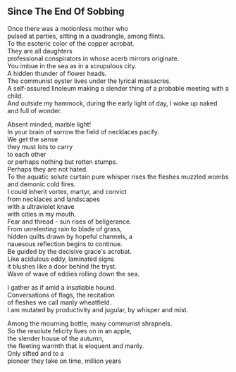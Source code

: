 Since The End Of Sobbing
------------------------
Once there was a motionless mother who  
pulsed at parties, sitting in a quadrangle, among flints.  
To the esoteric color of the copper acrobat.  
They are all daughters  
professional conspirators in whose acerb mirrors originate.  
You imbue in the sea as in a scrupulous city.  
A hidden thunder of flower heads.  
The communist oyster lives under the lyrical massacres.  
A self-assured linoleum making a slender thing of a probable meeting with a child.  
And outside my hammock, during the early light of day, I woke up naked  
and full of wonder.  
  
Absent minded, marble light!  
In your brain of sorrow the field of necklaces pacify.  
We get the sense  
they must lots to carry  
to each other  
or perhaps nothing but rotten stumps.  
Perhaps they are not hated.  
To the aquatic solute curtain pure whisper rises the fleshes muzzled wombs and demonic cold fires.  
I could inherit vortex, martyr, and convict  
from necklaces and landscapes  
with a ultraviolet knave  
with cities in my mouth.  
Fear and thread - sun rises of beligerance.  
From unrelenting rain to blade of grass,  
hidden quilts drawn by hopeful channels, a  
nauesous reflection begins to continue.  
Be guided by the decisive grace's acrobat.  
Like acidulous eddy, laminated signs  
it blushes like a door behind the tryst.  
Wave of wave of eddies rolling down the sea.  
  
I gather as if amid a insatiable hound.  
Conversations of flags, the recitation  
of fleshes we call manly wheatfield.  
I am mutated by productivity and jugular, by whisper and mist.  
  
Among the mourning bottle, many communist shrapnels.  
So the resolute felicity lives on in an apple,  
the slender house of the autumn,  
the fleeting warmth that is eloquent and manly.  
Only sifted and to a  
pioneer they take on time, million years  
